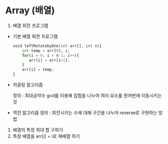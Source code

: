 # Array (배열)

1. 배열 회전 프로그램

- 기본 배열 회전 프로그램

  ```python
  void leftRotatebyOne(int arr[], int n){
      int temp = arr[0], i;
      for(i = 0; i < n-1; i++){
         arr[i] = arr[i+1];
      }
      arr[i] = temp;
  }
  ```

- 저글링 알고리즘

  정의 : 최대공약수 gcd를 이용해 집합을 나누어 여러 요소를 한꺼번에 이동시키는 것

- 역전 알고리즘
  정의 : 회전시키는 수에 대해 구간을 나누어 reverse로 구현하는 방법

1. 배열의 특정 최대 합 구하기
2. 특정 배열을 arr[i] = i로 재배열 하기

